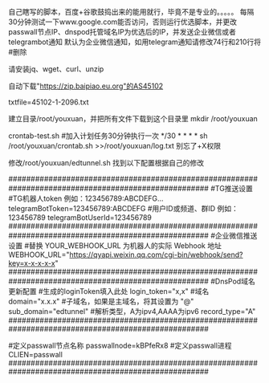 自己瞎写的脚本，百度+谷歌鼓捣出来的能用就行，毕竟不是专业的。。。。。
每隔30分钟测试一下www.google.com能否访问，否则运行优选脚本，并更改passwall节点IP、dnspod托管域名IP为优选后的IP，并发送企业微信或者telegrambot通知
默认为企业微信通知，如用telegram通知请修改74行和210行将#删除

请安装jq、wget、curl、unzip

自动下载"https://zip.baipiao.eu.org"的AS45102

txtfile=45102-1-2096.txt


建立目录/root/youxuan，并把所有文件下载到这个目录里
mkdir /root/youxuan

crontab-test.sh #加入计划任务30分钟执行一次
 */30 * * * * sh /root/youxuan/crontab.sh >>/root/youxuan/log.txt
别忘了+X权限

修改/root/youxuan/edtunnel.sh
找到以下配置根据自己的修改

#####################################################################################################
#TG推送设置
#TG机器人token 例如：123456789:ABCDEFG...
telegramBotToken=123456789:ABCDEFG
#用户ID或频道、群ID 例如：123456789
telegramBotUserId=123456789
#####################################################################################################
#企业微信推送设置
#替换 YOUR_WEBHOOK_URL 为机器人的实际 Webhook 地址
WEBHOOK_URL="https://qyapi.weixin.qq.com/cgi-bin/webhook/send?key=x-x-x-x-x"
#####################################################################################################
#DnsPod域名更新配置
#生成的loginToken填入此处
login_token="x,x"
#域名
domain="x.x.x"
#子域名，如果是主域名，将其设置为 "@"
sub_domain="edtunnel"
#解析类型，A为ipv4,AAAA为ipv6
record_type="A"
#####################################################################################################

#定义passwall节点名称
passwallnode=kBPfeRx8
#定义passwall进程
CLIEN=passwall
#####################################################################################################